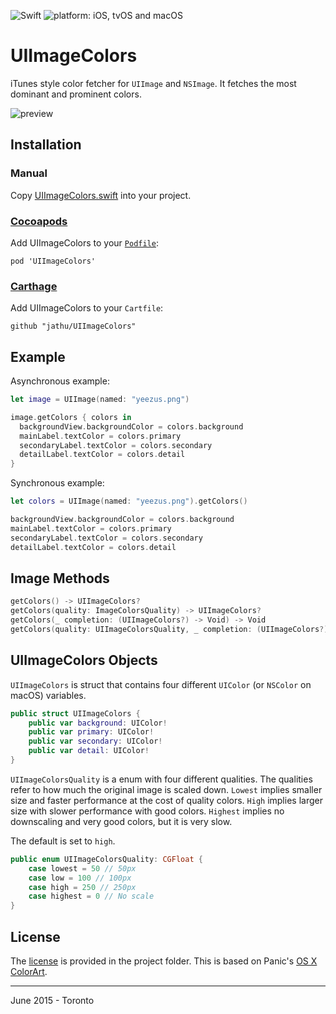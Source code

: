 ![Swift](https://img.shields.io/badge/Swift-5.0-orange.svg)
![platform: iOS, tvOS and macOS](https://img.shields.io/badge/platform-iOS%20%7C%20tvOS%20%7C%20macOS-lightgrey.svg)

# UIImageColors

iTunes style color fetcher for `UIImage` and `NSImage`. It fetches the most dominant and prominent colors.

![preview](preview.png)

## Installation

### Manual

Copy [UIImageColors.swift](UIImageColors/Sources/UIImageColors.swift) into your project.

### [Cocoapods](https://cocoapods.org)

Add UIImageColors to your [`Podfile`](https://cocoapods.org/pods/UIImageColors):

```
pod 'UIImageColors'
```

### [Carthage](https://github.com/Carthage/Carthage)

Add UIImageColors to your `Cartfile`:

```
github "jathu/UIImageColors"
```

## Example

Asynchronous example:

```swift
let image = UIImage(named: "yeezus.png")

image.getColors { colors in
  backgroundView.backgroundColor = colors.background
  mainLabel.textColor = colors.primary
  secondaryLabel.textColor = colors.secondary
  detailLabel.textColor = colors.detail
}
```

Synchronous example:

```swift
let colors = UIImage(named: "yeezus.png").getColors()

backgroundView.backgroundColor = colors.background
mainLabel.textColor = colors.primary
secondaryLabel.textColor = colors.secondary
detailLabel.textColor = colors.detail
```

## Image Methods

```swift
getColors() -> UIImageColors?
getColors(quality: ImageColorsQuality) -> UIImageColors?
getColors(_ completion: (UIImageColors?) -> Void) -> Void
getColors(quality: UIImageColorsQuality, _ completion: (UIImageColors?) -> Void) -> Void
```

## UIImageColors Objects

`UIImageColors` is struct that contains four different `UIColor` (or `NSColor` on macOS) variables.

```swift
public struct UIImageColors {
    public var background: UIColor!
    public var primary: UIColor!
    public var secondary: UIColor!
    public var detail: UIColor!
}
```

`UIImageColorsQuality` is a enum with four different qualities. The qualities refer to how much the original image is scaled down. `Lowest` implies smaller size and faster performance at the cost of quality colors. `High` implies larger size with slower performance with good colors. `Highest` implies no downscaling and very good colors, but it is very slow.

The default is set to `high`.

```swift
public enum UIImageColorsQuality: CGFloat {
    case lowest = 50 // 50px
    case low = 100 // 100px
    case high = 250 // 250px
    case highest = 0 // No scale
}
```

## License

The [license](https://github.com/jathu/UIImageColors/blob/master/LICENSE) is provided in the project folder. This is based on Panic's [OS X ColorArt](https://github.com/panicinc/ColorArt/#license).

------
June 2015 - Toronto
